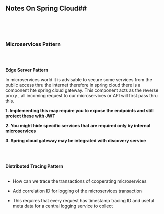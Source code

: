 

## Notes On Spring Cloud##




<br><br><br>

### Microservices Pattern ###
<br><br>

**Edge Server Pattern**

In microservices world it is advisable to secure some services from the public access thru the internet therefore in spring cloud there is 
a component hte spring cloud gateway. This component acts as the reverse proxy , all incoming request to our microservices or API will first
pass thru this.
 
 **1. Implementing this may require you to expose the endpoints and still protect these with JWT**
 
 **2. You might hide specific services that are required only by internal microservices**
 
 **3. Spring cloud gateway may be integrated with discovery service**
 <br><br>
 <br><br>
  
  
  
  
  
 **Distributed Tracing Pattern**
 <br><br>
*  How can we trace the transactions of cooperating microservices

*  Add correlation ID for logging of the microservices transaction

*  This requires that every request has timestamp tracing ID  and useful meta data for a central logging service to collect





 
